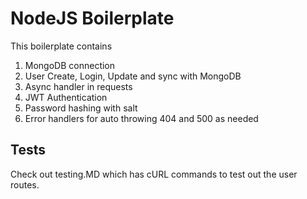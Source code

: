 # NodeJS Boilerplate

This boilerplate contains 

1. MongoDB connection
2. User Create, Login, Update and sync with MongoDB
3. Async handler in requests
4. JWT Authentication
5. Password hashing with salt
6. Error handlers for auto throwing 404 and 500 as needed


## Tests

Check out testing.MD which has cURL commands to test out the user routes.